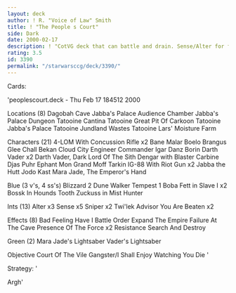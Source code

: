 ```yaml
---
layout: deck
author: ! R. "Voice of Law" Smith
title: ! "The People s Court"
side: Dark
date: 2000-02-17
description: ! "CotVG deck that can battle and drain. Sense/Alter for fun."
rating: 3.5
id: 3390
permalink: "/starwarsccg/deck/3390/"
---
```

Cards: 

'peoplescourt.deck - Thu Feb 17 184512 2000

Locations (8)
Dagobah Cave
Jabba's Palace Audience Chamber
Jabba's Palace Dungeon
Tatooine Cantina
Tatooine Great Pit Of Carkoon
Tatooine Jabba's Palace
Tatooine Jundland Wastes
Tatooine Lars' Moisture Farm

Characters (21)
4-LOM With Concussion Rifle  x2
Bane Malar
Boelo
Brangus Glee
Chall Bekan
Cloud City Engineer
Commander Igar
Danz Borin
Darth Vader  x2
Darth Vader, Dark Lord Of The Sith
Dengar with Blaster Carbine
Djas Puhr
Ephant Mon
Grand Moff Tarkin
IG-88 With Riot Gun  x2
Jabba the Hutt
Jodo Kast
Mara Jade, The Emperor's Hand

Blue (3 v's, 4 ss's)
Blizzard 2
Dune Walker
Tempest 1
Boba Fett in Slave I  x2
Bossk In Hounds Tooth
Zuckuss in Mist Hunter

Ints (13)
Alter  x3
Sense  x5
Sniper	x2
Twi'lek Advisor
You Are Beaten	x2

Effects (8)
Bad Feeling Have I
Battle Order
Expand The Empire
Failure At The Cave
Presence Of The Force  x2
Resistance
Search And Destroy

Green (2)
Mara Jade's Lightsaber
Vader's Lightsaber

Objective
Court Of The Vile Gangster/I Shall Enjoy Watching You Die '

Strategy: '

Argh'
